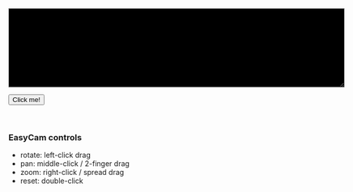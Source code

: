 <!-- index.md -->

<!-- p5 -->
<script src="p5/p5.min.js"></script>
<script src="p5/p5.easycam.min.js"></script>
<script src="surfaces.js"></script>

<!-- codemirror -->
<link rel="stylesheet" href="codemirror/lib/codemirror.css">
<link rel="stylesheet" href="codemirror/theme/blackboard.css">
<script src="codemirror/lib/codemirror.js"></script>
<script src="codemirror/mode/javascript/javascript.js"></script>


<!-- content -->

<textarea id="userCode" rows="10" cols="80" style="background-color:#000; color:#eaeaea">
</textarea>

<button onclick="runUserCode()">Click me!</button>

<center>
<main></main>
</center>

<br/>

### EasyCam controls

* rotate: left-click drag
* pan: middle-click / 2-finger drag
* zoom: right-click / spread drag
* reset: double-click


<!-- codemirror -->

<script>
    let userCode = document.getElementById("userCode");
    userCode.value = defaultUserCode;

    codeMirrorEditor = CodeMirror.fromTextArea(userCode, {
      lineNumbers: true,
      theme: "blackboard"
    });
</script>



